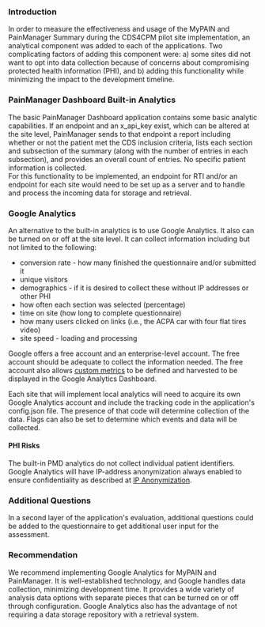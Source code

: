 ### Introduction

In order to measure the effectiveness and usage of the MyPAIN and PainManager Summary during the CDS4CPM pilot site implementation, an analytical component was added to each of the applications. Two complicating factors of adding this component were: a) some sites did not want to opt into data collection because of concerns about compromising protected health information (PHI), and b) adding this functionality while minimizing the impact to the development timeline. 

### PainManager Dashboard Built-in Analytics 

The basic PainManager Dashboard application contains some basic analytic capabilities.  If an endpoint and an x_api_key exist, which can be altered at the site level, PainManager sends to that endpoint a report including whether or not the patient met the CDS inclusion criteria, lists each section and subsection of the summary (along with the number of entries in each subsection), and provides an overall count of entries.  No specific patient information is collected.  
For this functionality to be implemented, an endpoint for RTI and/or an endpoint for each site would need to be set up as a server and to handle and process the incoming data for storage and retrieval.

### Google Analytics

An alternative to the built-in analytics is to use Google Analytics.  It also can be turned on or off at the site  level.  It can collect information including but not limited to the following:
* conversion rate - how many finished the questionnaire and/or submitted it
* unique visitors
* demographics - if it is desired to collect these without IP addresses or other PHI
* how often each section was selected (percentage)
* time on site (how  long to complete questionnaire)
* how many users clicked on links (i.e., the ACPA car with four flat tires video)
* site speed - loading and processing

Google offers a free account and an enterprise-level account.  The free account should be adequate to collect the information needed.  The free account also allows [custom metrics](https://support.google.com/analytics/answer/2709828?hl=en) to be defined and harvested to be displayed in the Google Analytics Dashboard.

Each site that will implement local analytics will need to acquire its own Google Analytics account and include the tracking code in the application's config.json file.  The presence of that code will determine collection of the  data.  Flags can also be set to determine which events and data will be collected. 

#### PHI Risks

The built-in PMD analytics do not collect individual patient identifiers.
Google Analytics will have IP-address anonymization always enabled to ensure confidentiality as described at [IP Anonymization](https://support.google.com/analytics/answer/2763052?hl=en).  

### Additional Questions

In a second layer of the application's evaluation, additional questions could be added to the questionnaire to get additional user input for the assessment.
	

### Recommendation

We recommend implementing Google Analytics for MyPAIN and PainManager.  It is well-established technology, and Google handles data collection, minimizing development time.  It provides a wide variety of analysis data options with separate pieces that can be turned on or off through configuration.  Google Analytics also has the advantage of not requiring a data storage repository with a retrieval system.     